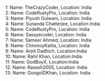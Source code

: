 1: Name: TheCrazyCoder, Location: India  
2: Name: CodeRustyPro, Location: India  
3: Name: Piyush Gulwani, Location: India  
4: Name: Sunanda Chatterjee, Location India  
5: Name: CodeRustyPro, Location: India  
6: Name: Sassyecoder, Location: India  
7: Name: Sameer Ahmed, Location: India  
8: Name: ChinmoyKalita, Location: India  
9: Name: Arpit Dadhich, Location:India  
10: Name: Rahil Khan, Location:India  
11: Name: GodBoyX, Location:India  
12: Name: Rasesh2005, Location: India  
13: Name: GoogolDKhan, Location: India  
